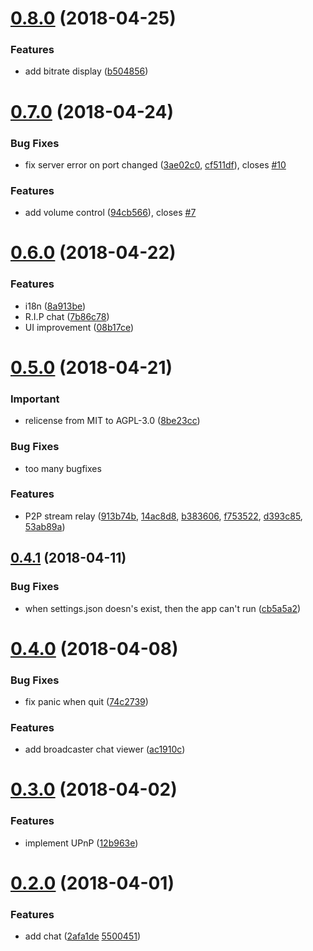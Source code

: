 <a name="0.8.0"></a>
# [0.8.0](https://github.com/progre/hitorilive/compare/0.7.0...0.8.0) (2018-04-25)


### Features

* add bitrate display ([b504856](https://github.com/progre/hitorilive/commit/b504856))



<a name="0.7.0"></a>
# [0.7.0](https://github.com/progre/hitorilive/compare/0.6.0...0.7.0) (2018-04-24)


### Bug Fixes

* fix server error on port changed ([3ae02c0](https://github.com/progre/hitorilive/commit/3ae02c0), [cf511df](https://github.com/progre/hitorilive/commit/cf511df)), closes [#10](https://github.com/progre/hitorilive/issues/10)


### Features

* add volume control ([94cb566](https://github.com/progre/hitorilive/commit/94cb566)), closes [#7](https://github.com/progre/hitorilive/issues/7)



<a name="0.6.0"></a>
# [0.6.0](https://github.com/progre/hitorilive/compare/0.5.0...0.6.0) (2018-04-22)


### Features

* i18n ([8a913be](https://github.com/progre/hitorilive/commit/8a913be))
* R.I.P chat ([7b86c78](https://github.com/progre/hitorilive/commit/7b86c78))
* UI improvement ([08b17ce](https://github.com/progre/hitorilive/commit/08b17ce))



<a name="0.5.0"></a>
# [0.5.0](https://github.com/progre/hitorilive/compare/0.4.1...0.5.0) (2018-04-21)

### Important

* relicense from MIT to AGPL-3.0 ([8be23cc](https://github.com/progre/hitorilive/commit/8be23cc))



### Bug Fixes

* too many bugfixes



### Features

* P2P stream relay ([913b74b](https://github.com/progre/hitorilive/commit/913b74b), [14ac8d8](https://github.com/progre/hitorilive/commit/14ac8d8), [b383606](https://github.com/progre/hitorilive/commit/b383606), [f753522](https://github.com/progre/hitorilive/commit/f753522), [d393c85](https://github.com/progre/hitorilive/commit/d393c85), [53ab89a](https://github.com/progre/hitorilive/commit/53ab89a))



<a name="0.4.1"></a>
## [0.4.1](https://github.com/progre/hitorilive/compare/0.4.0...0.4.1) (2018-04-11)


### Bug Fixes

* when settings.json doesn's exist, then the app can't run ([cb5a5a2](https://github.com/progre/hitorilive/commit/cb5a5a2))



<a name="0.4.0"></a>
# [0.4.0](https://github.com/progre/hitorilive/compare/0.3.0...0.4.0) (2018-04-08)


### Bug Fixes

* fix panic when quit ([74c2739](https://github.com/progre/hitorilive/commit/74c2739))


### Features

* add broadcaster chat viewer ([ac1910c](https://github.com/progre/hitorilive/commit/ac1910c))



<a name="0.3.0"></a>
# [0.3.0](https://github.com/progre/hitorilive/compare/0.2.0...0.3.0) (2018-04-02)


### Features

* implement UPnP ([12b963e](https://github.com/progre/hitorilive/commit/12b963e))



<a name="0.2.0"></a>
# [0.2.0](https://github.com/progre/hitorilive/compare/0.1.1...0.2.0) (2018-04-01)


### Features

* add chat ([2afa1de](https://github.com/progre/hitorilive/commit/2afa1de) [5500451](https://github.com/progre/hitorilive/commit/5500451))
